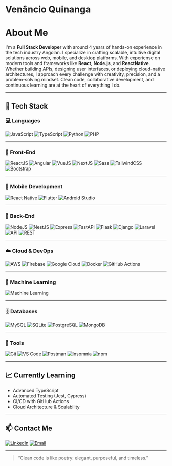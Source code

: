 # Venâncio Quinanga

# About Me

I'm a **Full Stack Developer** with around 4 years of hands-on experience in the tech industry Angolan. I specialize in crafting scalable, intuitive digital solutions across web, mobile, and desktop platforms. With experiense on modern tools and frameworks like **React**, **Node.js**, and **ReactNative**.
Whether building APIs, designing user interfaces, or deploying cloud-native architectures, I approach every challenge with creativity, precision, and a problem-solving mindset.
Clean code, collaborative development, and continuous learning are at the heart of everything I do.

---

## 🚀 Tech Stack

### 💻 Languages  
![JavaScript](https://img.shields.io/badge/-JavaScript-F7DF1E?logo=javascript&logoColor=black)
![TypeScript](https://img.shields.io/badge/-TypeScript-3178C6?logo=typescript&logoColor=white)
![Python](https://img.shields.io/badge/-Python-3776AB?logo=python&logoColor=white)
![PHP](https://img.shields.io/badge/-PHP-777BB4?logo=php&logoColor=white)

---

### 🎨 Front-End  
![ReactJS](https://img.shields.io/badge/-ReactJS-61DAFB?logo=react&logoColor=black)
![Angular](https://img.shields.io/badge/-Angular-DD0031?logo=angular&logoColor=white)
![VueJS](https://img.shields.io/badge/-VueJS-4FC08D?logo=vue.js&logoColor=white)
![NextJS](https://img.shields.io/badge/-Next.js-000000?logo=next.js&logoColor=white)
![Sass](https://img.shields.io/badge/-Sass-CC6699?logo=sass&logoColor=white)
![TailwindCSS](https://img.shields.io/badge/-TailwindCSS-38B2AC?logo=tailwind-css&logoColor=white)
![Bootstrap](https://img.shields.io/badge/-Bootstrap-7952B3?logo=bootstrap&logoColor=white)

---

### 📱 Mobile Development  
![React Native](https://img.shields.io/badge/-React%20Native-61DAFB?logo=react&logoColor=black)
![Flutter](https://img.shields.io/badge/-Flutter-02569B?logo=flutter&logoColor=white)
![Android Studio](https://img.shields.io/badge/-Android%20Studio-3DDC84?logo=android-studio&logoColor=white)

---

### 🔧 Back-End
![NodeJS](https://img.shields.io/badge/-Node.js-339933?logo=node.js&logoColor=white)
![NestJS](https://img.shields.io/badge/-NestJS-E0234E?logo=nestjs&logoColor=white)
![Express](https://img.shields.io/badge/-Express-000000?logo=express&logoColor=white)
![FastAPI](https://img.shields.io/badge/-FastAPI-009688?logo=fastapi&logoColor=white)
![Flask](https://img.shields.io/badge/-Flask-000000?logo=flask&logoColor=white)
![Django](https://img.shields.io/badge/-Django-092E20?logo=django&logoColor=white)
![Laravel](https://img.shields.io/badge/-Laravel-FF2D20?logo=laravel&logoColor=white)
![API](https://img.shields.io/badge/-API-FFB300?logo=api&logoColor=black)
![REST](https://img.shields.io/badge/-REST-0066CC?logo=protocols&logoColor=blue)

---

### ☁️ Cloud & DevOps  
![AWS](https://img.shields.io/badge/-AWS-232F3E?logo=amazon-aws&logoColor=white)
![Firebase](https://img.shields.io/badge/-Firebase-FFCA28?logo=firebase&logoColor=black)
![Google Cloud](https://img.shields.io/badge/-Google%20Cloud-4285F4?logo=google-cloud&logoColor=white)
![Docker](https://img.shields.io/badge/-Docker-2496ED?logo=docker&logoColor=white)
![GitHub Actions](https://img.shields.io/badge/-GitHub%20Actions-2088FF?logo=github-actions&logoColor=white)

---

### 🤖 Machine Learning  
![Machine Learning](https://img.shields.io/badge/-Machine%20Learning-FF6F00?logo=tensorflow&logoColor=white)

---

### 🗄️ Databases  
![MySQL](https://img.shields.io/badge/-MySQL-4479A1?logo=mysql&logoColor=white)
![SQLite](https://img.shields.io/badge/-SQLite-003B57?logo=sqlite&logoColor=white)
![PostgreSQL](https://img.shields.io/badge/-PostgreSQL-336791?logo=postgresql&logoColor=white)
![MongoDB](https://img.shields.io/badge/-MongoDB-47A248?logo=mongodb&logoColor=white)

---

### 🧰 Tools  
![Git](https://img.shields.io/badge/-Git-F05032?logo=git&logoColor=white)
![VS Code](https://img.shields.io/badge/-VS%20Code-007ACC?logo=visual-studio-code&logoColor=white)
![Postman](https://img.shields.io/badge/-Postman-FF6C37?logo=postman&logoColor=white)
![Insomnia](https://img.shields.io/badge/-Insomnia-5849BE?logo=insomnia&logoColor=white)
![npm](https://img.shields.io/badge/-npm-CB3837?logo=npm&logoColor=red)

---

## 📈 Currently Learning  
- Advanced TypeScript  
- Automated Testing (Jest, Cypress)  
- CI/CD with GitHub Actions  
- Cloud Architecture & Scalability  

---

## 📫 Contact Me  
[![LinkedIn](https://img.shields.io/badge/-LinkedIn-0A66C2?logo=linkedin&logoColor=white)](https://www.linkedin.com/in/ven%C3%A2ncio-quinanga-37a827319/)
[![Email](https://img.shields.io/badge/-Email-D14836?logo=gmail&logoColor=white)](mailto:venancioquinanga@gmail.com)

---

> “Clean code is like poetry: elegant, purposeful, and timeless.”
